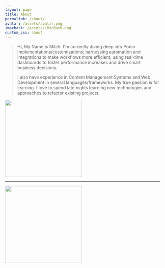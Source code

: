 ```yaml
---
layout: page
title: About
permalink: /about/
avatar: /assets/avatar.png
imacback: /assets/iMacBack.png
custom_css: about
---
```


<div class="about">

  <blockquote class="speech-bubble">
	  <p>Hi, My Name is Mitch. I'm currently diving deep into Podio implementations/customizations; harnessing automation and integrations to make workflows more efficient; using real-time dashboards to foster performance increases and drive smart business decisions.</p><p> I also have experience in Content Management Systems and Web Development in several languages/frameworks. My true passion is for learning. I love to spend late nights learning new technologies and approaches to refactor existing projects.</p>
  </blockquote>
  <img src="{{ page.avatar }}" height="250px"/>
 
<hr>
  <img class="imac" src="{{ page.imacback }}" height="250px"/>


</div>



